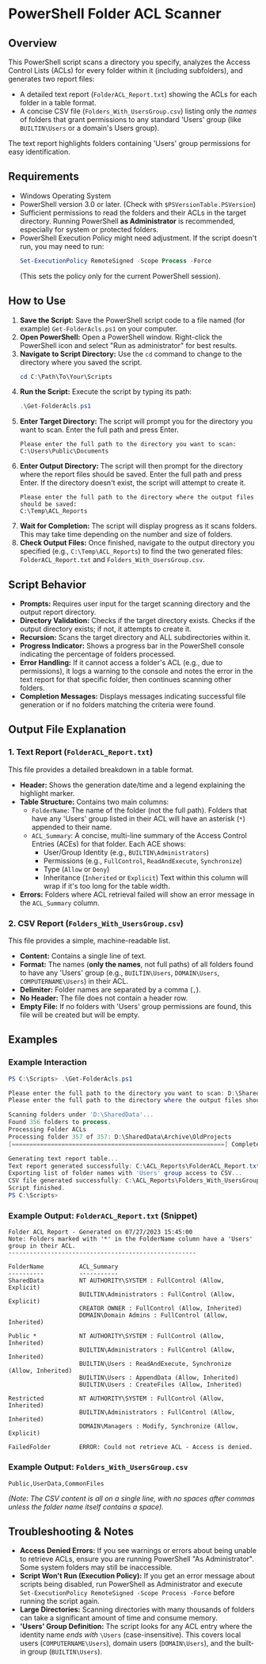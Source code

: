 # PowerShell Folder ACL Scanner

## Overview

This PowerShell script scans a directory you specify, analyzes the Access Control Lists (ACLs) for every folder within it (including subfolders), and generates two report files:

*   A detailed text report (`FolderACL_Report.txt`) showing the ACLs for each folder in a table format.
*   A concise CSV file (`Folders_With_UsersGroup.csv`) listing only the *names* of folders that grant permissions to any standard 'Users' group (like `BUILTIN\Users` or a domain's Users group).

The text report highlights folders containing 'Users' group permissions for easy identification.

## Requirements

*   Windows Operating System
*   PowerShell version 3.0 or later. (Check with `$PSVersionTable.PSVersion`)
*   Sufficient permissions to read the folders and their ACLs in the target directory. Running PowerShell **as Administrator** is recommended, especially for system or protected folders.
*   PowerShell Execution Policy might need adjustment. If the script doesn't run, you may need to run:
    ```powershell
    Set-ExecutionPolicy RemoteSigned -Scope Process -Force
    ```
    (This sets the policy only for the current PowerShell session).

## How to Use

1.  **Save the Script:** Save the PowerShell script code to a file named (for example) `Get-FolderAcls.ps1` on your computer.
2.  **Open PowerShell:** Open a PowerShell window. Right-click the PowerShell icon and select "Run as administrator" for best results.
3.  **Navigate to Script Directory:** Use the `cd` command to change to the directory where you saved the script.
    ```powershell
    cd C:\Path\To\Your\Scripts
    ```
4.  **Run the Script:** Execute the script by typing its path:
    ```powershell
    .\Get-FolderAcls.ps1
    ```
5.  **Enter Target Directory:** The script will prompt you for the directory you want to scan. Enter the full path and press Enter.
    ```
    Please enter the full path to the directory you want to scan:
    C:\Users\Public\Documents
    ```
6.  **Enter Output Directory:** The script will then prompt for the directory where the report files should be saved. Enter the full path and press Enter. If the directory doesn't exist, the script will attempt to create it.
    ```
    Please enter the full path to the directory where the output files should be saved: 
    C:\Temp\ACL_Reports
    ```
7.  **Wait for Completion:** The script will display progress as it scans folders. This may take time depending on the number and size of folders.
8.  **Check Output Files:** Once finished, navigate to the output directory you specified (e.g., `C:\Temp\ACL_Reports`) to find the two generated files: `FolderACL_Report.txt` and `Folders_With_UsersGroup.csv`.

## Script Behavior

*   **Prompts:** Requires user input for the target scanning directory and the output report directory.
*   **Directory Validation:** Checks if the target directory exists. Checks if the output directory exists; if not, it attempts to create it.
*   **Recursion:** Scans the target directory and ALL subdirectories within it.
*   **Progress Indicator:** Shows a progress bar in the PowerShell console indicating the percentage of folders processed.
*   **Error Handling:** If it cannot access a folder's ACL (e.g., due to permissions), it logs a warning to the console and notes the error in the text report for that specific folder, then continues scanning other folders.
*   **Completion Messages:** Displays messages indicating successful file generation or if no folders matching the criteria were found.

## Output File Explanation

### 1. Text Report (`FolderACL_Report.txt`)

This file provides a detailed breakdown in a table format.

*   **Header:** Shows the generation date/time and a legend explaining the highlight marker.
*   **Table Structure:** Contains two main columns:
    *   `FolderName`: The name of the folder (not the full path). Folders that have any 'Users' group listed in their ACL will have an asterisk (`*`) appended to their name.
    *   `ACL_Summary`: A concise, multi-line summary of the Access Control Entries (ACEs) for that folder. Each ACE shows:
        *   User/Group Identity (e.g., `BUILTIN\Administrators`)
        *   Permissions (e.g., `FullControl`, `ReadAndExecute`, `Synchronize`)
        *   Type (`Allow` or `Deny`)
        *   Inheritance (`Inherited` or `Explicit`)
    Text within this column will wrap if it's too long for the table width.
*   **Errors:** Folders where ACL retrieval failed will show an error message in the `ACL_Summary` column.

### 2. CSV Report (`Folders_With_UsersGroup.csv`)

This file provides a simple, machine-readable list.

*   **Content:** Contains a single line of text.
*   **Format:** The names (**only the names**, not full paths) of all folders found to have any 'Users' group (e.g., `BUILTIN\Users`, `DOMAIN\Users`, `COMPUTERNAME\Users`) in their ACL.
*   **Delimiter:** Folder names are separated by a comma (`,`).
*   **No Header:** The file does not contain a header row.
*   **Empty File:** If no folders with 'Users' group permissions are found, this file will be created but will be empty.

## Examples

### Example Interaction

```powershell
PS C:\Scripts> .\Get-FolderAcls.ps1

Please enter the full path to the directory you want to scan: D:\SharedData
Please enter the full path to the directory where the output files should be saved: C:\ACL_Reports

Scanning folders under 'D:\SharedData'...
Found 356 folders to process.
Processing Folder ACLs
Processing folder 357 of 357: D:\SharedData\Archive\OldProjects
[============================================================] Completed

Generating text report table...
Text report generated successfully: C:\ACL_Reports\FolderACL_Report.txt
Exporting list of folder names with 'Users' group access to CSV...
CSV file generated successfully: C:\ACL_Reports\Folders_With_UsersGroup.csv
Script finished.
PS C:\Scripts>
```

### Example Output: `FolderACL_Report.txt` (Snippet)

```text
Folder ACL Report - Generated on 07/27/2023 15:45:00
Note: Folders marked with '*' in the FolderName column have a 'Users' group in their ACL.
-----------------------------------------------------

FolderName          ACL_Summary
----------          -----------
SharedData          NT AUTHORITY\SYSTEM : FullControl (Allow, Explicit)
                    BUILTIN\Administrators : FullControl (Allow, Explicit)
                    CREATOR OWNER : FullControl (Allow, Inherited)
                    DOMAIN\Domain Admins : FullControl (Allow, Inherited)

Public *            NT AUTHORITY\SYSTEM : FullControl (Allow, Inherited)
                    BUILTIN\Administrators : FullControl (Allow, Inherited)
                    BUILTIN\Users : ReadAndExecute, Synchronize (Allow, Inherited)
                    BUILTIN\Users : AppendData (Allow, Inherited)
                    BUILTIN\Users : CreateFiles (Allow, Inherited)

Restricted          NT AUTHORITY\SYSTEM : FullControl (Allow, Inherited)
                    BUILTIN\Administrators : FullControl (Allow, Inherited)
                    DOMAIN\Managers : Modify, Synchronize (Allow, Explicit)

FailedFolder        ERROR: Could not retrieve ACL - Access is denied.
```

### Example Output: `Folders_With_UsersGroup.csv`

```csv
Public,UserData,CommonFiles
```

*(Note: The CSV content is all on a single line, with no spaces after commas unless the folder name itself contains a space).*

## Troubleshooting & Notes

*   **Access Denied Errors:** If you see warnings or errors about being unable to retrieve ACLs, ensure you are running PowerShell "As Administrator". Some system folders may still be inaccessible.
*   **Script Won't Run (Execution Policy):** If you get an error message about scripts being disabled, run PowerShell as Administrator and execute `Set-ExecutionPolicy RemoteSigned -Scope Process -Force` before running the script again.
*   **Large Directories:** Scanning directories with many thousands of folders can take a significant amount of time and consume memory.
*   **'Users' Group Definition:** The script looks for any ACL entry where the identity name *ends with* `\Users` (case-insensitive). This covers local users (`COMPUTERNAME\Users`), domain users (`DOMAIN\Users`), and the built-in group (`BUILTIN\Users`).
